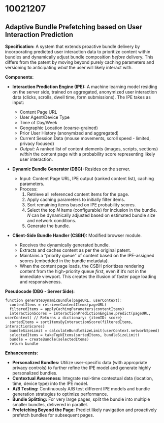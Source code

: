 # 10021207

## Adaptive Bundle Prefetching based on User Interaction Prediction

**Specification:** A system that extends proactive bundle delivery by incorporating predicted user interaction data to prioritize content within bundles and dynamically adjust bundle composition *before* delivery. This differs from the patent by moving beyond purely caching parameters and versioning to anticipating *what* the user will likely interact with.

**Components:**

*   **Interaction Prediction Engine (IPE):**  A machine learning model residing on the server side, trained on aggregated, anonymized user interaction data (clicks, scrolls, dwell time, form submissions).  The IPE takes as input:
    *   Content Page URL
    *   User Agent/Device Type
    *   Time of Day/Week
    *   Geographic Location (coarse-grained)
    *   Prior User History (anonymized and aggregated)
    *   Current Session Data (mouse movements, scroll speed - limited, privacy focused)
    *   *Output:*  A ranked list of content elements (images, scripts, sections) *within* the content page with a probability score representing likely user interaction.

*   **Dynamic Bundle Generator (DBG):**  Resides on the server.
    *   Input: Content Page URL, IPE output (ranked content list), caching parameters.
    *   Process:
        1.  Retrieve all referenced content items for the page.
        2.  Apply caching parameters to initially filter items.
        3.  Sort remaining items based on IPE probability scores.
        4.  Select the top *N* items (configurable) for inclusion in the bundle. *N* can be dynamically adjusted based on estimated bundle size and network conditions.
        5.  Generate the bundle.

*   **Client-Side Bundle Handler (CSBH):** Modified browser module.
    *   Receives the dynamically generated bundle.
    *   Extracts and caches content as per the original patent.
    *   Maintains a “priority queue” of content based on the IPE-assigned scores (embedded in the bundle metadata).
    *   When the content page loads, the CSBH prioritizes rendering content from the high-priority queue *first*, even if it’s not in the immediate viewport. This creates the illusion of faster page loading and responsiveness.

**Pseudocode (DBG - Server Side):**

```
function generateDynamicBundle(pageURL, userContext):
  contentItems = retrieveContentItems(pageURL)
  filteredItems = applyCachingParameters(contentItems)
  interactionScores = InteractionPredictionEngine.predict(pageURL, userContext) // Returns a dictionary: {itemID: score}
  sortedItems = sortItemsByInteractionScore(filteredItems, interactionScores)
  bundleSizeLimit = calculateBundleSizeLimit(userContext.networkSpeed)
  selectedItems = takeTopNItems(sortedItems, bundleSizeLimit)
  bundle = createBundle(selectedItems)
  return bundle
```

**Enhancements:**

*   **Personalized Bundles:** Utilize user-specific data (with appropriate privacy controls) to further refine the IPE model and generate highly personalized bundles.
*   **Contextual Awareness:** Integrate real-time contextual data (location, time, device type) into the IPE model.
*   **A/B Testing:**  Continuously A/B test different IPE models and bundle generation strategies to optimize performance.
*   **Bundle Splitting:**  For very large pages, split the bundle into multiple smaller bundles, delivered in parallel.
*   **Prefetching Beyond the Page:**  Predict likely navigation and proactively prefetch bundles for subsequent pages.